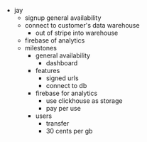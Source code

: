- jay
	- signup general availability
	- connect to customer's data warehouse
		- out of stripe into warehouse
	- firebase of analytics
	- milestones
		- general availability
			- dashboard
		- features
			- signed urls
			- connect to db
		- firebase for analytics
			- use clickhouse as storage
			- pay per use
		- users
			- transfer
			- 30 cents per gb